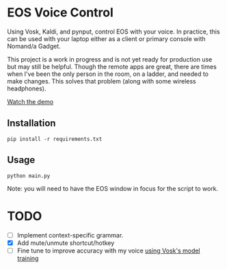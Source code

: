 # EOS Voice Control

Using Vosk, Kaldi, and pynput, control EOS with your voice. In practice, this can be used with your laptop either as a client or primary console with Nomand/a Gadget.

This project is a work in progress and is not yet ready for production use but may still be helpful. Though the remote apps are great, there are times when I've been the only person in the room, on a ladder, and needed to make changes. This solves that problem (along with some wireless headphones).

[Watch the demo](https://drive.google.com/file/d/11Fjp7LpDc_I5GnJm3mEfFMHJmwgPT4FA/view?usp=sharing)


## Installation

```
pip install -r requirements.txt
```

## Usage

```
python main.py
```

Note: you will need to have the EOS window in focus for the script to work.



# TODO
- [ ] Implement context-specific grammar.
- [x] Add mute/unmute shortcut/hotkey
- [ ] Fine tune to improve accuracy with my voice [using Vosk's model training](https://alphacephei.com/vosk/adaptation#:~:text=Adapting%20the%20acoustic%20model%20with%20finetuning)

